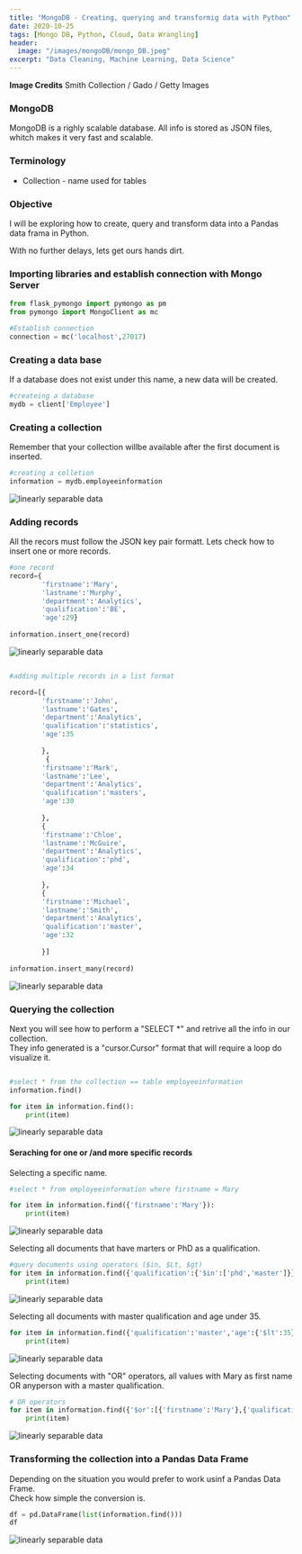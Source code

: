 ```yaml
---
title: "MongoDB - Creating, querying and transformig data with Python"
date: 2020-10-25
tags: [Mongo DB, Python, Cloud, Data Wrangling]
header:
  image: "/images/mongoDB/mongo_DB.jpeg"
excerpt: "Data Cleaning, Machine Learning, Data Science"
---
```

**Image Credits** Smith Collection / Gado / Getty Images


### MongoDB

MongoDB is a righly scalable database. All info is stored as JSON files, whitch makes it very fast and scalable.

### Terminology
* Collection - name used for tables

### Objective

I will be exploring how to create, query and transform data into a Pandas data frama in Python.

With no further delays, lets get ours hands dirt.

### Importing libraries and establish connection with Mongo Server

```python
from flask_pymongo import pymongo as pm
from pymongo import MongoClient as mc

#Establish connection
connection = mc('localhost',27017)
```

### Creating a data base
If a database does not exist under this name, a new data will be created.

```python
#createing a database
mydb = client['Employee']
```

### Creating a collection
Remember that your collection willbe available after the first document is inserted.

```python
#creating a colletion 
information = mydb.employeeinformation
```


<img src="{{ site.url }}{{ site.baseurl }}/images/mongoDB/1.jpg" alt="linearly separable data">


### Adding records
All the recors must follow the JSON key pair formatt.
Lets check how to insert one or more records.

```python
#one record
record={
        'firstname':'Mary',
        'lastname':'Murphy',
        'department':'Analytics',
        'qualification':'BE',
        'age':29}
        
information.insert_one(record)
```

<img src="{{ site.url }}{{ site.baseurl }}/images/mongoDB/2.jpg" alt="linearly separable data">


```python

#adding multiple records in a list format

record=[{
        'firstname':'John',
        'lastname':'Gates',
        'department':'Analytics',
        'qualification':'statistics',
        'age':35
        
        },
         {
        'firstname':'Mark',
        'lastname':'Lee',
        'department':'Analytics',
        'qualification':'masters',
        'age':30
        
        },
        {
        'firstname':'Chloe',
        'lastname':'McGuire',
        'department':'Analytics',
        'qualification':'phd',
        'age':34
        
        },
        {
        'firstname':'Michael',
        'lastname':'Smith',
        'department':'Analytics',
        'qualification':'master',
        'age':32
        
        }]
        
information.insert_many(record)

```

<img src="{{ site.url }}{{ site.baseurl }}/images/mongoDB/3.jpg" alt="linearly separable data">

### Querying the collection

Next you will see how to perform a "SELECT *" and retrive all the info in our collection.\
They info generated is a "cursor.Cursor" format that will require a loop do visualize it.

```python

#select * from the collection == table employeeinformation
information.find()

for item in information.find():
    print(item)

```
<img src="{{ site.url }}{{ site.baseurl }}/images/mongoDB/4.jpg" alt="linearly separable data">

#### Seraching for one or /and more specific records

Selecting a specific name.

```python
#select * from employeeinformation where firstname = Mary

for item in information.find({'firstname':'Mary'}):
    print(item)
```
<img src="{{ site.url }}{{ site.baseurl }}/images/mongoDB/5.jpg" alt="linearly separable data">


Selecting all documents that have marters or PhD as a qualification.

```python
#query documents using operators ($in, $Lt, $gt)
for item in information.find({'qualification':{'$in':['phd','master']}}):
    print(item)
```
<img src="{{ site.url }}{{ site.baseurl }}/images/mongoDB/6.jpg" alt="linearly separable data">


Selecting all documents with master qualification and age under 35.

```python
for item in information.find({'qualification':'master','age':{'$lt':35}}):
    print(item)
```
<img src="{{ site.url }}{{ site.baseurl }}/images/mongoDB/7.jpg" alt="linearly separable data">

Selecting documents with "OR" operators, all values with Mary as first name OR anyperson with a master qualification.

```python
# OR operators 
for item in information.find({'$or':[{'firstname':'Mary'},{'qualification':'master'}]}):
    print(item)
```

<img src="{{ site.url }}{{ site.baseurl }}/images/mongoDB/8.jpg" alt="linearly separable data">


### Transforming the collection into a Pandas Data Frame

Depending on the situation you would prefer to work usinf a Pandas Data Frame.\
Check how simple the conversion is.

```python
df = pd.DataFrame(list(information.find()))
df
```

<img src="{{ site.url }}{{ site.baseurl }}/images/mongoDB/9.jpg" alt="linearly separable data">

